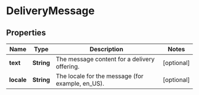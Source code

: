 # DeliveryMessage

## Properties
Name | Type | Description | Notes
------------ | ------------- | ------------- | -------------
**text** | **String** | The message content for a delivery offering. |  [optional]
**locale** | **String** | The locale for the message (for example, en_US). |  [optional]
